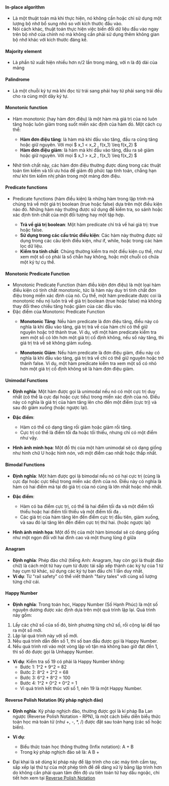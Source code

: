 #### In-place algorithm 
- Là một thuật toán mà khi thực hiện, nó không cần hoặc chỉ sử dụng một lượng bộ nhớ bổ sung nhỏ so với kích thước đầu vào. 
- Nói cách khác, thuật toán thực hiện việc biến đổi dữ liệu đầu vào ngay trên bộ nhớ của chính nó mà không cần phải sử dụng thêm không gian bộ nhớ khác với kích thước đáng kể.

#### Majority element
- Là phần tử xuất hiện nhiều hơn n/2 lần trong mảng, với n là độ dài của mảng

#### Palindrome
- Là một chuỗi ký tự mà khi đọc từ trái sang phải hay từ phải sang trái đều cho ra cùng một dãy ký tự. 

#### Monotonic function
- Hàm monotonic (hay hàm đơn điệu) là một hàm mà giá trị của nó luôn tăng hoặc luôn giảm trong suốt miền xác định của hàm đó. Một cách cụ thể:
    - **Hàm đơn điệu tăng**: là hàm mà khi đầu vào tăng, đầu ra cũng tăng hoặc giữ nguyên. Với mọi $ x_1 < x_2 , f(x_1) \leq f(x_2) $
    - **Hàm đơn điệu giảm**: là hàm mà khi đầu vào tăng, đầu ra sẽ giảm hoặc giữ nguyên. Với mọi $ x_1 > x_2 , f(x_1) \leq f(x_2) $

- Nhờ tính chất này, các hàm đơn điệu thường được dùng trong các thuật toán tìm kiếm và tối ưu hóa để giảm độ phức tạp tính toán, chẳng hạn như khi tìm kiếm nhị phân trong một mảng đơn điệu.

#### Predicate functions
- Predicate functions (hàm điều kiện) là những hàm trong lập trình mà chúng trả về một giá trị boolean (true hoặc false) dựa trên một điều kiện nào đó. Những hàm này thường được sử dụng để kiểm tra, so sánh hoặc xác định tính chất của một đối tượng hay một tập hợp.

    - **Trả về giá trị boolean**: Một hàm predicate chỉ trả về hai giá trị: true hoặc false.
    - **Sử dụng trong các cấu trúc điều kiện**: Các hàm này thường được sử dụng trong các câu lệnh điều kiện, như if, while, hoặc trong các hàm lọc dữ liệu.
    - **Kiểm tra tính chất**: Chúng thường kiểm tra một điều kiện cụ thể, như xem một số có phải là số chẵn hay không, hoặc một chuỗi có chứa một ký tự cụ thể.

#### Monotonic Predicate Function
- Monotonic Predicate Function (hàm điều kiện đơn điệu) là một loại hàm điều kiện có tính chất monotonic, tức là hàm này duy trì tính chất đơn điệu trong miền xác định của nó. Cụ thể, một hàm predicate được coi là monotonic nếu nó luôn trả về giá trị boolean (true hoặc false) mà không thay đổi theo chiều tăng hoặc giảm của các đầu vào.
- Đặc điểm của Monotonic Predicate Function
    - **Monotonic Tăng**: Nếu hàm predicate là đơn điệu tăng, điều này có nghĩa là khi đầu vào tăng, giá trị trả về của hàm chỉ có thể giữ nguyên hoặc trở thành true. Ví dụ, với một hàm predicate kiểm tra xem một số có lớn hơn một giá trị cố định không, nếu số này tăng, thì giá trị trả về sẽ không giảm xuống.

    - **Monotonic Giảm**: Nếu hàm predicate là đơn điệu giảm, điều này có nghĩa là khi đầu vào tăng, giá trị trả về chỉ có thể giữ nguyên hoặc trở thành false. Ví dụ, một hàm predicate kiểm tra xem một số có nhỏ hơn một giá trị cố định không sẽ là hàm đơn điệu giảm.

#### Unimodal Functions

- **Định nghĩa**: Một hàm được gọi là unimodal nếu nó có một cực trị duy nhất (có thể là cực đại hoặc cực tiểu) trong miền xác định của nó. Điều này có nghĩa là giá trị của hàm tăng lên cho đến một điểm (cực trị) và sau đó giảm xuống (hoặc ngược lại).

- **Đặc điểm**:

    - Hàm có thể có dạng tăng rồi giảm hoặc giảm rồi tăng.
    - Cực trị có thể là điểm tối đa hoặc tối thiểu, nhưng chỉ có một điểm như vậy.

- **Hình ảnh minh họa**: Một đồ thị của một hàm unimodal sẽ có dạng giống như hình chữ U hoặc hình nón, với một điểm cao nhất hoặc thấp nhất.

#### Bimodal Functions

- **Định nghĩa**: Một hàm được gọi là bimodal nếu nó có hai cực trị (cùng là cực đại hoặc cực tiểu) trong miền xác định của nó. Điều này có nghĩa là hàm có hai điểm mà tại đó giá trị của nó cùng là lớn nhất hoặc nhỏ nhất.

- **Đặc điểm**:

    - Hàm có ba điểm cực trị, có thể là hai điểm tối đa và một điểm tối thiểu hoặc hai điểm tối thiểu và một điểm tối đa .
    - Các giá trị của hàm tăng lên đến điểm cực trị đầu tiên, giảm xuống, và sau đó lại tăng lên đến điểm cực trị thứ hai. (hoặc ngược lại)

- **Hình ảnh minh họa**: Một đồ thị của một hàm bimodal sẽ có dạng giống như một ngọn đồi với hai đỉnh cao và một thung lũng ở giữa

#### Anagram

- **Định nghĩa**: Phép đảo chữ (tiếng Anh: Anagram, hay còn gọi là thuật đảo chữ) là cách một từ hay cụm từ được tái sắp xếp thành các ký tự của 1 từ hay cụm từ khác, sử dụng các ký tự ban đầu chỉ 1 lần duy nhất.
- **Ví dụ**: Từ "rail safety" có thể viết thành "fairy tales" với cùng số lượng từng chữ cái.

#### Happy Number

- **Định nghĩa**: Trong toán học, Happy Number (Số Hạnh Phúc) là một số nguyên dương được xác định dựa trên một quá trình lặp lại. Quá trình này gồm:

1. Lấy các chữ số của số đó, bình phương từng chữ số, rồi cộng lại để tạo ra một số mới.
2. Lặp lại quá trình này với số mới.
3. Nếu quá trình dẫn đến số 1, thì số ban đầu được gọi là Happy Number.
4. Nếu quá trình rơi vào một vòng lặp vô tận mà không bao giờ đạt đến 1, thì số đó được gọi là Unhappy Number.

- **Ví dụ**: Kiểm tra số 19 có phải là Happy Number không:
    - Bước 1: 1^2 + 9^2 = 82
    - Bước 2: 8^2 + 2^2 = 68
    - Bước 3: 6^2 + 8^2 = 100
    - Bước 4: 1^2 + 0^2 + 0^2 = 1
    - Vì quá trình kết thúc với số 1, nên 19 là một Happy Number.

#### Reverse Polish Notation (Ký pháp nghịch đảo)

- **Định nghĩa**: Ký pháp nghịch đảo, thường được gọi là kí pháp Ba Lan ngược (Reverse Polish Notation - RPN), là một cách biểu diễn biểu thức toán học mà toán tử (như +, -, *, /) được đặt sau toán hạng (các số hoặc biến).

- **Ví dụ**: 
    - Biểu thức toán học thông thường (Infix notation): A + B
    - Trong ký pháp nghịch đảo sẽ là: A B +

- Đại khai là sẽ dùng kí pháp này để lập trình cho các máy tính cầm tay, sắp xếp lại thứ tự của một phép tính để dễ dàng xử lý bằng lập trình hơn do không cần phải quan tâm đến độ ưu tiên toán tử hay dấu ngoặc, chi tiết hơn xem tại [Reverse Polish Notation](https://mathworld.wolfram.com/ReversePolishNotation.html)